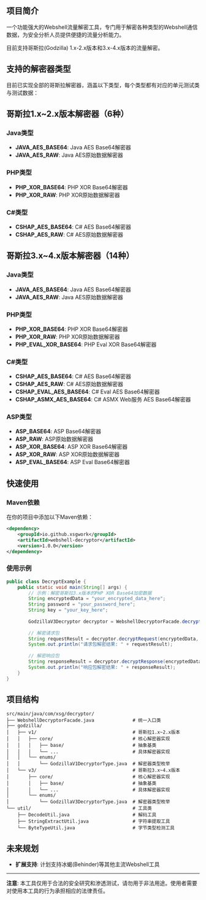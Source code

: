 ## 项目简介

一个功能强大的Webshell流量解密工具，专门用于解密各种类型的Webshell通信数据，为安全分析人员提供便捷的流量分析能力。

目前支持哥斯拉(Godzilla) 1.x-2.x版本和3.x-4.x版本的流量解密。

## 支持的解密器类型

目前已实现全部的哥斯拉解密器，涵盖以下类型，每个类型都有对应的单元测试类与测试数据：

## 哥斯拉1.x~2.x版本解密器（6种）

### Java类型
- **JAVA_AES_BASE64**: Java AES Base64解密器
- **JAVA_AES_RAW**: Java AES原始数据解密器

### PHP类型
- **PHP_XOR_BASE64**: PHP XOR Base64解密器
- **PHP_XOR_RAW**: PHP XOR原始数据解密器

### C#类型
- **CSHAP_AES_BASE64**: C# AES Base64解密器
- **CSHAP_AES_RAW**: C# AES原始数据解密器

## 哥斯拉3.x~4.x版本解密器（14种）

### Java类型
- **JAVA_AES_BASE64**: Java AES Base64解密器
- **JAVA_AES_RAW**: Java AES原始数据解密器

### PHP类型
- **PHP_XOR_BASE64**: PHP XOR Base64解密器
- **PHP_XOR_RAW**: PHP XOR原始数据解密器
- **PHP_EVAL_XOR_BASE64**: PHP Eval XOR Base64解密器

### C#类型
- **CSHAP_AES_BASE64**: C# AES Base64解密器
- **CSHAP_AES_RAW**: C# AES原始数据解密器
- **CSHAP_EVAL_AES_BASE64**: C# Eval AES Base64解密器
- **CSHAP_ASMX_AES_BASE64**: C# ASMX Web服务 AES Base64解密器

### ASP类型
- **ASP_BASE64**: ASP Base64解密器
- **ASP_RAW**: ASP原始数据解密器
- **ASP_XOR_BASE64**: ASP XOR Base64解密器
- **ASP_XOR_RAW**: ASP XOR原始数据解密器
- **ASP_EVAL_BASE64**: ASP Eval Base64解密器

## 快速使用

### Maven依赖

在你的项目中添加以下Maven依赖：

```xml
<dependency>
    <groupId>io.github.xsgwork</groupId>
    <artifactId>webshell-decryptor</artifactId>
    <version>1.0.0</version>
</dependency>
```

### 使用示例

```java
public class DecryptExample {
    public static void main(String[] args) {
        // 示例：解密哥斯拉3.x版本的PHP XOR Base64加密数据
        String encryptedData = "your_encrypted_data_here";
        String password = "your_password_here";
        String key = "your_key_here";
        
        GodzillaV3Decryptor decryptor = WebshellDecryptorFacade.decryptGodzillaV3(GodzillaV3DecryptorType.PHP_XOR_BASE64);
            
        // 解密请求包
        String requestResult = decryptor.decryptRequest(encryptedData, password, key);
        System.out.println("请求包解密结果: " + requestResult);
            
        // 解密响应包
        String responseResult = decryptor.decryptResponse(encryptedData, password, key);
        System.out.println("响应包解密结果: " + responseResult);
    }
}
```

## 项目结构

```
src/main/java/com/xsg/decryptor/
├── WebshellDecryptorFacade.java              # 统一入口类
├── godzilla/
│   ├── v1/                                   # 哥斯拉1.x~2.x版本
│   │   ├── core/                             # 核心解密器实现
│   │   │   ├── base/                         # 抽象基类
│   │   │   └── ...                           # 具体解密器实现
│   │   └── enums/
│   │       └── GodzillaV1DecryptorType.java  # 解密器类型枚举
│   └── v3/                                   # 哥斯拉3.x~4.x版本
│       ├── core/                             # 核心解密器实现
│       │   ├── base/                         # 抽象基类
│       │   └── ...                           # 具体解密器实现
│       └── enums/
│           └── GodzillaV3DecryptorType.java  # 解密器类型枚举
└── util/                                     # 工具类
    ├── DecodeUtil.java                       # 解码工具
    ├── StringExtractUtil.java                # 字符串提取工具
    └── ByteTypeUtil.java                     # 字节类型检测工具
```

## 未来规划

- **扩展支持**: 计划支持冰蝎(Behinder)等其他主流Webshell工具

---

**注意**: 本工具仅用于合法的安全研究和渗透测试，请勿用于非法用途。使用者需要对使用本工具的行为承担相应的法律责任。

